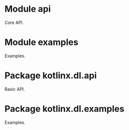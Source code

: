 # Module api
Core API.

# Module examples
Examples.

# Package kotlinx.dl.api
Basic API.

# Package kotlinx.dl.examples
Examples.
